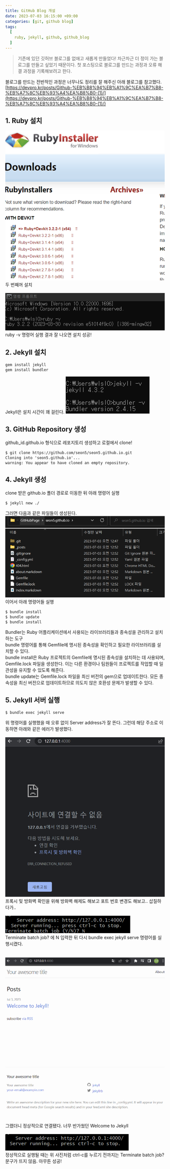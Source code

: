 ```yaml
---
title: GitHub Blog 개설
date: 2023-07-03 16:15:00 +09:00
categories: [git, github blog]
tags:
  [
    ruby, jekyll, github, github_blog
  ]
---
```


> 기존에 있던 깃허브 블로그를 없애고 새롭게 만들었다!
> 차근차근 더 정이 가는 블로그를 만들고 싶었기 때문이다.
> 첫 포스팅으로 블로그를 만드는 과정과 오류 해결 과정을 기록해보려고 한다.

블로그를 만드는 전반적인 과정은 너무나도 정리를 잘 해주신 아래 블로그를 참고했다.<br>
[https://devpro.kr/posts/Github-%EB%B8%94%EB%A1%9C%EA%B7%B8-%EB%A7%8C%EB%93%A4%EA%B8%B0-(1)/](https://devpro.kr/posts/Github-%EB%B8%94%EB%A1%9C%EA%B7%B8-%EB%A7%8C%EB%93%A4%EA%B8%B0-(1)/)

## 1. Ruby 설치
![image](/assets/posts/230703_ruby.png)  
두 번째꺼 설치  <br><br>
![image](/assets/posts/230703_ruby2.png)  
ruby -v 명령어 실행 결과 잘 나오면 설치 성공!    

## 2. Jekyll 설치
```shell
gem install jekyll
gem install bundler
```
Jekyll은 설치 시간이 꽤 걸린다.
![image](/assets/posts/230703_jekyll.png)

## 3. GitHub Repository 생성
github_id.github.io 형식으로 레포지토리 생성하고 로컬에서 clone!
```shell
$ git clone https://github.com/seon5/seon5.github.io.git
Cloning into 'seon5.github.io'...
warning: You appear to have cloned an empty repository.
```

## 4. Jekyll 생성
clone 받은 github.io 폴더 경로로 이동한 뒤 아래 명령어 실행
```shell
$ jekyll new ./
```
그러면 다음과 같은 파일들이 생성된다.
![image](/assets/posts/230703_jekyll2.png)  
이어서 아래 명령어들 실행
```shell
$ bundle install
$ bundle update
$ bundle install
```
Bundler는 Ruby 어플리케이션에서 사용되는 라이브러리들과 종속성을 관리하고 설치하는 도구  
bundle 명령어를 통해 Gemfile에 명시된 종속성을 확인하고 필요한 라이브러리를 설치할 수 있다.  
bundle install은 Ruby 프로젝트의 Gemfile에 명시된 종속성을 설치하는 데 사용되며, Gemfile.lock 파일을 생성한다. 이는 다른 환경이나 팀원들이 프로젝트를 작업할 때 일관성을 유지할 수 있도록 해준다.   
bundle update는 Gemfile.lock 파일을 최신 버전의 gem으로 업데이트한다. 모든 종속성을 최신 버전으로 업데이트하므로 의도치 않은 호환성 문제가 발생할 수 있다.

## 5. Jekyll 서버 실행
```shell
$ bundle exec jekyll serve
```
위 명령어를 실행했을 때 오류 없이 Server address가 잘 뜬다. 그런데 해당 주소로 이동하면 아래와 같은 에러가 발생했다.  <br><br>
![image](/assets/posts/230703_jekyll3.png)  
프록시 및 방화벽 확인을 위해 방화벽 해제도 해보고 포트 번호 변경도 해보고.. 삽질하다가..<br><br>
![image](/assets/posts/230703_jekyll4.png)  
Terminate batch job? 에 N 입력한 뒤 다시 bundle exec jekyll serve 명령어를 실행시켰다.<br><br>   
![image](/assets/posts/230703_jekyll5.png)  
그랬더니 정상적으로 연결됐다. 너무 반가웠던 Welcome to Jekyll  <br><br>
![image](/assets/posts/230703_jekyll6.png)  
정상적으로 실행될 때는 위 사진처럼 ctrl-c를 누르기 전까지는 Terminate batch job? 문구가 뜨지 않음. 아무튼 성공!  

